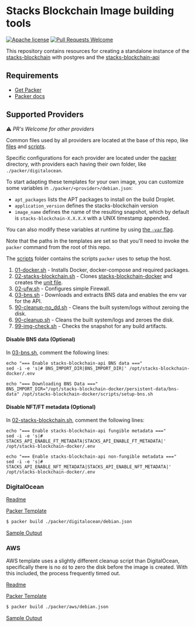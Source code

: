 # Stacks Blockchain Image building tools

[![Apache license](https://img.shields.io/badge/license-Apache%202.0-blue.svg)](LICENSE)
[![Pull Requests Welcome](https://img.shields.io/badge/PRs-welcome-brightgreen.svg?style=flat)](http://makeapullrequest.com)

This repository contains resources for creating a standalone instance of the [stacks-blockchain](https://github.com/stacks-network/stacks-blockchain) with postgres and the [stacks-blockchain-api](https://github.com/hirosystems/stacks-blockchain-api)

## Requirements

- [Get Packer](https://www.packer.io/downloads.html)
- [Packer docs](https://www.packer.io/docs/index.html)

## Supported Providers

⚠️ _PR's Welcome for other providers_

Common files used by all providers are located at the base of this repo, like [files](./files) and [scripts](./scripts).

Specific configurations for each provider are located under the [packer](./packer) directory, with providers each having their own folder, like `./packer/digitalocean`.

To start adapting these templates for your own image, you can customize some variables in `./packer/<provider>/debian.json`:

- `apt_packages` lists the APT packages to install on the build Droplet.
- `application_version` defines the stacks-blockchain version
- `image_name` defines the name of the resulting snapshot, which by default is `stacks-blockchain-X.X.X.X` with a UNIX timestamp appended.

You can also modify these variables at runtime by using [the `-var` flag](https://www.packer.io/docs/templates/legacy_json_templates/user-variables#setting-variables).

Note that the paths in the templates are set so that you'll need to invoke the `packer` command from the root of this repo.

The [scripts](./scripts) folder contains the scripts `packer` uses to setup the host.

1. [01-docker.sh](./scripts/01-docker.sh) - Installs Docker, docker-compose and required packages.
2. [02-stacks-blockchain.sh](./scripts/02-stacks-blockchain.sh) - Clones [stacks-blockchain-docker](https://github.com/stacks-network/stacks-blockchain-docker) and creates the [unit file](./files/etc/systemd/system/stacks.service).
3. [02-ufw.sh](./scripts/02-ufw.sh) - Configures simple Firewall.
4. [03-bns.sh](./scripts/03-bns.sh) - Downloads and extracts BNS data and enables the env var for the API.
5. [90-cleanup-no_dd.sh](./scripts/90-cleanup-no_dd.sh) - Cleans the built system/logs without zeroing the disk.
6. [90-cleanup.sh](./scripts/90-cleanup.sh) - Cleans the built system/logs and zeroes the disk.
7. [99-img-check.sh](./scripts/99-img-check.sh) - Checks the snapshot for any build artifacts.

#### **Disable BNS data (Optional)**

In [03-bns.sh](./scripts/03-bns.sh), comment the following lines:

```
echo "=== Enable stacks-blockchain-api BNS data ==="
sed -i -e 's|# BNS_IMPORT_DIR|BNS_IMPORT_DIR|' /opt/stacks-blockchain-docker/.env

echo "=== Downloading BNS Data ==="
BNS_IMPORT_DIR="/opt/stacks-blockchain-docker/persistent-data/bns-data" /opt/stacks-blockchain-docker/scripts/setup-bns.sh

```

#### **Disable NFT/FT metadata (Optional)**

In [02-stacks-blockchain.sh](./scripts/02-stacks-blockchain.sh), comment the following lines:

```
echo "=== Enable stacks-blockchain-api fungible metadata ==="
sed -i -e 's|# STACKS_API_ENABLE_FT_METADATA|STACKS_API_ENABLE_FT_METADATA|' /opt/stacks-blockchain-docker/.env

echo "=== Enable stacks-blockchain-api non-fungible metadata ==="
sed -i -e 's|# STACKS_API_ENABLE_NFT_METADATA|STACKS_API_ENABLE_NFT_METADATA|' /opt/stacks-blockchain-docker/.env
```

### DigitalOcean

[Readme](./packer/digitalocean/Readme.md)

[Packer Template](./packer/digitalocean/debian.json)

```bash
$ packer build ./packer/digitalocean/debian.json
```

[Sample Output](./packer/digitalocean/Readme.md#sample-output)

### AWS

AWS template uses a slightly different cleanup script than DigitalOcean, specifically there is no `dd` to zero the disk before the image is created. With this included, the process frequently timed out.

[Readme](./packer/aws/Readme.md)

[Packer Template](./packer/aws/debian.json)

```bash
$ packer build ./packer/aws/debian.json
```

[Sample Output](./packer/aws/Readme.md#sample-output)
